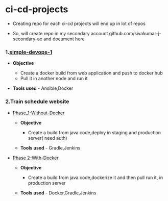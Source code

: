 # ci-cd-projects

* Creating repo for each ci-cd projects will end up in lot of repos

* So, will create repo in my secondary account github.com/sivakumar-j-secondary-ac and document here

### 1.[simple-devops-1](https://github.com/sivakumar-j-secondary-ac/devops_cicd_webpage_1)
 
  * **Objective**
      * Create a docker build from web application and push to docker hub
      * Pull it in another node and run it
      
  * **Tools used** - Ansible,Docker

### 2.Train schedule website

   * [Phase_1-Without-Docker](https://github.com/sivakumar-j-secondary-ac/cicd-pipeline-train-schedule-gradle)
   
     * **Objective** 
         * Create a build from java code,deploy in staging and production server( need auth)
         
     * **Tools used** - Gradle,Jenkins
     
   * [Phase 2-With-Docker](https://github.com/sivakumar-j-secondary-ac/whboyd-cicd-pipeline-train-schedule-dockerdeploy)
   
     * **Objective** 
         * Create a build from java code,dockerize it and then pull run it, in  production server
         
     * **Tools used** - Docker,Gradle,Jenkins

  
  
